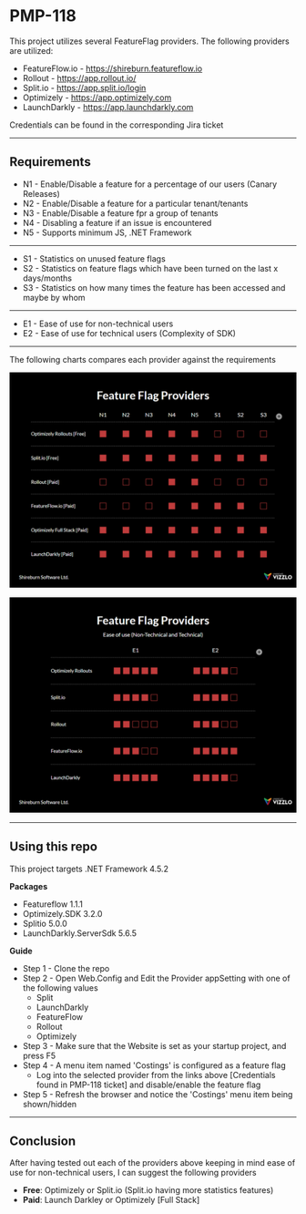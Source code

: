 # PMP-118

This project utilizes several FeatureFlag providers. The following providers are utilized:

* FeatureFlow.io - https://shireburn.featureflow.io
* Rollout - https://app.rollout.io/
* Split.io - https://app.split.io/login
* Optimizely - https://app.optimizely.com
* LaunchDarkly - https://app.launchdarkly.com

Credentials can be found in the corresponding Jira ticket

- - - -

## Requirements

* N1 - Enable/Disable a feature for a percentage of our users (Canary Releases)
* N2 - Enable/Disable a feature for a particular tenant/tenants
* N3 - Enable/Disable a feature fpr a group of tenants
* N4 - Disabling a feature if an issue is encountered
* N5 - Supports minimum JS, .NET Framework
- - - -
* S1 - Statistics on unused feature flags
* S2 - Statistics on feature flags which have been turned on the last x days/months
* S3 - Statistics on how many times the feature has been accessed and maybe by whom
- - - -
* E1 - Ease of use for non-technical users
* E2 - Ease of use for technical users (Complexity of SDK)

- - - -

The following charts compares each provider against the requirements

![picture alt](https://github.com/TheReaLee/PMP-118/blob/master/PMP-118.png "Feature Flag Providers")

![picture alt](https://github.com/TheReaLee/PMP-118/blob/master/PMP-118-EaseOfUse.png "Feature Flag Providers - Ease of Use")

- - - -

## Using this repo

This project targets .NET Framework 4.5.2

**Packages**
- Featureflow 1.1.1
- Optimizely.SDK 3.2.0
- Splitio 5.0.0
- LaunchDarkly.ServerSdk 5.6.5

**Guide**
* Step 1 - Clone the repo
* Step 2 - Open Web.Config and Edit the Provider appSetting with one of the following values
  * Split
  * LaunchDarkly
  * FeatureFlow
  * Rollout
  * Optimizely
* Step 3 - Make sure that the Website is set as your startup project, and press F5
* Step 4 - A menu item named 'Costings' is configured as a feature flag
  * Log into the selected provider from the links above [Credentials found in PMP-118 ticket] and disable/enable the feature flag
* Step 5 - Refresh the browser and notice the 'Costings' menu item being shown/hidden

- - - -

## Conclusion

After having tested out each of the providers above keeping in mind ease of use for non-technical users, I can suggest the following providers
* **Free**: Optimizely or Split.io (Split.io having more statistics features)
* **Paid**: Launch Darkley or Optimizely [Full Stack]
